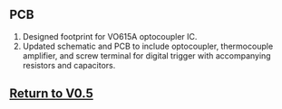 ## PCB
1. Designed footprint for VO615A optocoupler IC.
2. Updated schematic and PCB to include optocoupler, thermocouple amplifier, and screw terminal for digital trigger with accompanying resistors and capacitors.


## [Return to V0.5](https://github.com/ARTS-Laboratory/Solar-Charged-UAV-deployable-Penetrometer-System-for-Fault-Detection-of-Geological-Structures/tree/main/hardware_design/V0.0/V0.4)











